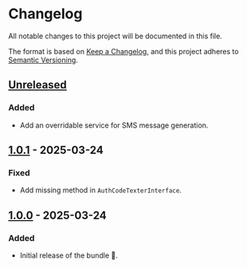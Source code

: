 # Changelog

All notable changes to this project will be documented in this file.

The format is based on [Keep a Changelog](https://keepachangelog.com/en/1.1.0/),
and this project adheres to [Semantic Versioning](https://semver.org/spec/v2.0.0.html).

## [Unreleased]

### Added

- Add an overridable service for SMS message generation.

## [1.0.1] - 2025-03-24

### Fixed

- Add missing method in `AuthCodeTexterInterface`.

## [1.0.0] - 2025-03-24

### Added

- Initial release of the bundle 🎉.

[Unreleased]: https://github.com/umanit/2fa-sms/compare/1.0.1...HEAD

[1.0.1]: https://github.com/umanit/2fa-sms/compare/1.0.0...1.0.1

[1.0.0]: https://github.com/umanit/2fa-sms/releases/tag/1.0.0
